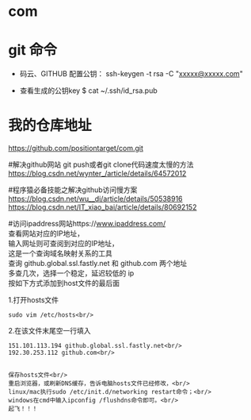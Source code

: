 # com
# git 命令
 
 * 码云、GITHUB 配置公钥：
 ssh-keygen -t rsa -C "xxxxx@xxxxx.com"
 
 * 查看生成的公钥key
 $ cat ~/.ssh/id_rsa.pub
 
 # 我的仓库地址
 https://github.com/positiontarget/com.git<br/>
 
#解决github网站 git push或者git clone代码速度太慢的方法 <br/>
 https://blog.csdn.net/wynter_/article/details/64572012<br/>

#程序猿必备技能之解决github访问慢方案<br/>
 https://blog.csdn.net/wu__di/article/details/50538916<br/>
 https://blog.csdn.net/IT_xiao_bai/article/details/80692152<br/>
 
#访问ipaddress网站https://www.ipaddress.com/ <br/>
	查看网站对应的IP地址，<br/>
	输入网址则可查阅到对应的IP地址，<br/>
	这是一个查询域名映射关系的工具<br/>
	查询 github.global.ssl.fastly.net 和 github.com 两个地址<br/>
	多查几次，选择一个稳定，延迟较低的 ip <br/>
	按如下方式添加到host文件的最后面<br/>
 

1.打开hosts文件 <br/>

	sudo vim /etc/hosts<br/>

2.在该文件末尾空一行填入<br/>

	151.101.113.194 github.global.ssl.fastly.net<br/>
	192.30.253.112 github.com<br/>


	保存hosts文件<br/>
	重启浏览器，或刷新DNS缓存，告诉电脑hosts文件已经修改，<br/>
	linux/mac执行sudo /etc/init.d/networking restart命令；<br/>
	windows在cmd中输入ipconfig /flushdns命令即可。<br/>
	起飞！！！